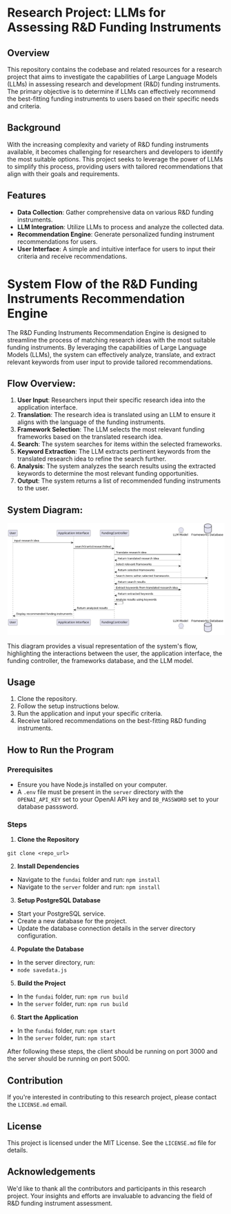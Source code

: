 # Research Project: LLMs for Assessing R&D Funding Instruments

## Overview

This repository contains the codebase and related resources for a research project that aims to investigate the capabilities of Large Language Models (LLMs) in assessing research and development (R&D) funding instruments. The primary objective is to determine if LLMs can effectively recommend the best-fitting funding instruments to users based on their specific needs and criteria.

## Background

With the increasing complexity and variety of R&D funding instruments available, it becomes challenging for researchers and developers to identify the most suitable options. This project seeks to leverage the power of LLMs to simplify this process, providing users with tailored recommendations that align with their goals and requirements.

## Features

- **Data Collection**: Gather comprehensive data on various R&D funding instruments.
- **LLM Integration**: Utilize LLMs to process and analyze the collected data.
- **Recommendation Engine**: Generate personalized funding instrument recommendations for users.
- **User Interface**: A simple and intuitive interface for users to input their criteria and receive recommendations.

# System Flow of the R&D Funding Instruments Recommendation Engine

The R&D Funding Instruments Recommendation Engine is designed to streamline the process of matching research ideas with the most suitable funding instruments. By leveraging the capabilities of Large Language Models (LLMs), the system can effectively analyze, translate, and extract relevant keywords from user input to provide tailored recommendations.

## Flow Overview:

1. **User Input**: Researchers input their specific research idea into the application interface.
2. **Translation**: The research idea is translated using an LLM to ensure it aligns with the language of the funding instruments.
3. **Framework Selection**: The LLM selects the most relevant funding frameworks based on the translated research idea.
4. **Search**: The system searches for items within the selected frameworks.
5. **Keyword Extraction**: The LLM extracts pertinent keywords from the translated research idea to refine the search further.
6. **Analysis**: The system analyzes the search results using the extracted keywords to determine the most relevant funding opportunities.
7. **Output**: The system returns a list of recommended funding instruments to the user.

## System Diagram:

![System Diagram](systemDiagram.png)

This diagram provides a visual representation of the system's flow, highlighting the interactions between the user, the application interface, the funding controller, the frameworks database, and the LLM model.


## Usage

1. Clone the repository.
2. Follow the setup instructions below.
3. Run the application and input your specific criteria.
4. Receive tailored recommendations on the best-fitting R&D funding instruments.

## How to Run the Program

### Prerequisites
- Ensure you have Node.js installed on your computer.
- A `.env` file must be present in the `server` directory with the `OPENAI_API_KEY` set to your OpenAI API key and `DB_PASSWORD` set to your database passsword.

### Steps

1. **Clone the Repository**

```git clone <repo_url>```

2. **Install Dependencies**
- Navigate to the `fundai` folder and run:
  ```npm install```
- Navigate to the `server` folder and run:
  ```npm install```

3. **Setup PostgreSQL Database**
- Start your PostgreSQL service.
- Create a new database for the project.
- Update the database connection details in the server directory configuration.

4. **Populate the Database** 
- In the server directory, run:
- ```node savedata.js```

5. **Build the Project**
- In the `fundai` folder, run:
  ```npm run build```
- In the `server` folder, run:
  ```npm run build```

6. **Start the Application**
- In the `fundai` folder, run:
  ```npm start```
- In the `server` folder, run:
  ```npm start```

After following these steps, the client should be running on port 3000 and the server should be running on port 5000.


## Contribution

If you're interested in contributing to this research project, please contact the `LICENSE.md` email.

## License

This project is licensed under the MIT License. See the `LICENSE.md` file for details.

## Acknowledgements

We'd like to thank all the contributors and participants in this research project. Your insights and efforts are invaluable to advancing the field of R&D funding instrument assessment.
